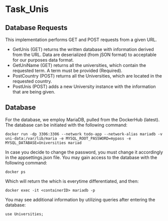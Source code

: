 # Task_Unis

## Database Requests

This implementation performs GET and POST requests from a given URL.
- GetUnis (GET) returns the written database with information derived from the URL. Data are deserialized (from jSON format) to acceptable for our purposes data format.
- GetUniName (GET) returns all the universities, which contain the requested term. A term must be provided (Required).
- PostCountry (POST) returns all the Universities, which are located in the requested country.
- PostUnis (POST) adds a new University instance with the information that are being given.

## Database

For the database, we employ MariaDB, pulled from the DockerHub (latest).
The database can be initiated with the following command:
```
docker run -dp 3306:3306 --network todo-app --network-alias mariadb -v uni-data:/var/lib/maria -e MYSQL_ROOT_PASSWORD=mypass -e MYSQL_DATABASE=Universities mariad
```
In case you decide to change the password, you must change it accordingly in the appsettings.json file.
You may gain access to the database with the following command:
```
docker ps
```
Which will return the <containerID> which is everytime differentiated, and then:
```
docker exec -it <containerID> mariadb -p
```
You may see additional information by utilizing queries after entering the database:
```
use Universities;
```
